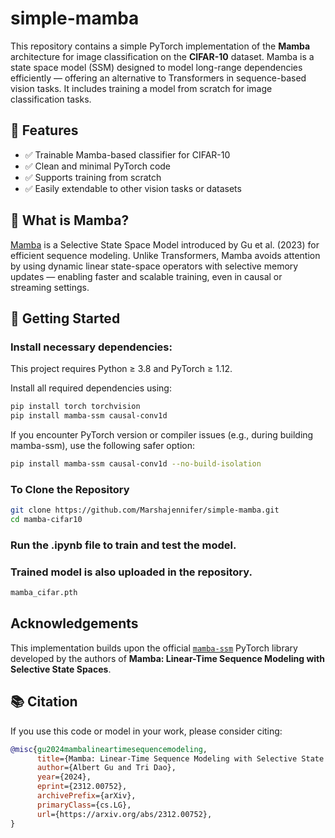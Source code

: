 # simple-mamba
This repository contains a simple PyTorch implementation of the **Mamba** architecture for image classification on the **CIFAR-10** dataset. Mamba is a state space model (SSM) designed to model long-range dependencies efficiently — offering an alternative to Transformers in sequence-based vision tasks.
It includes training a model from scratch for image classification tasks.

## 📌 Features

- ✅ Trainable Mamba-based classifier for CIFAR-10
- ✅ Clean and minimal PyTorch code
- ✅ Supports training from scratch
- ✅ Easily extendable to other vision tasks or datasets


## 🧠 What is Mamba?

[Mamba](https://arxiv.org/abs/2312.00752) is a Selective State Space Model introduced by Gu et al. (2023) for efficient sequence modeling. Unlike Transformers, Mamba avoids attention by using dynamic linear state-space operators with selective memory updates — enabling faster and scalable training, even in causal or streaming settings.

## 🚀 Getting Started

### Install necessary dependencies:

This project requires Python ≥ 3.8 and PyTorch ≥ 1.12.

Install all required dependencies using:

```bash
pip install torch torchvision
pip install mamba-ssm causal-conv1d
```
If you encounter PyTorch version or compiler issues (e.g., during building mamba-ssm), use the following safer option:
```bash
pip install mamba-ssm causal-conv1d --no-build-isolation
```

### To Clone the Repository

```bash
git clone https://github.com/Marshajennifer/simple-mamba.git
cd mamba-cifar10
```
### Run the .ipynb file to train and test the model.

### Trained model is also uploaded in the repository.
```bash
mamba_cifar.pth
```

## Acknowledgements

This implementation builds upon the official [`mamba-ssm`](https://github.com/state-spaces/mamba) PyTorch library developed by the authors of **Mamba: Linear-Time Sequence Modeling with Selective State Spaces**.

## 📚 Citation

If you use this code or model in your work, please consider citing:

```bibtex
@misc{gu2024mambalineartimesequencemodeling,
      title={Mamba: Linear-Time Sequence Modeling with Selective State Spaces}, 
      author={Albert Gu and Tri Dao},
      year={2024},
      eprint={2312.00752},
      archivePrefix={arXiv},
      primaryClass={cs.LG},
      url={https://arxiv.org/abs/2312.00752}, 
}
```

